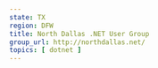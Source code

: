 ```yaml
---
state: TX
region: DFW
title: North Dallas .NET User Group
group_url: http://northdallas.net/
topics: [ dotnet ]
---
```


